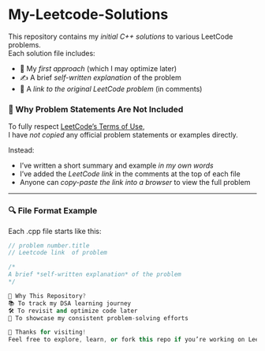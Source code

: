 # My-Leetcode-Solutions

This repository contains my *initial C++ solutions* to various LeetCode problems.  
Each solution file includes:
- 🧠 My *first approach* (which I may optimize later)
- ✍ A brief *self-written explanation* of the problem
- 🔗 A *link to the original LeetCode problem* (in comments)

### 🚫 Why Problem Statements Are Not Included

To fully respect [LeetCode’s Terms of Use](https://leetcode.com/terms/),  
I have *not copied* any official problem statements or examples directly.

Instead:
- I’ve written a short summary and example *in my own words*
- I’ve added the *LeetCode link* in the comments at the top of each file
- Anyone can *copy-paste the link into a browser* to view the full problem

---

### 🔍 File Format Example

Each .cpp file starts like this:

```cpp
// problem number.title
// Leetcode link  of problem

/*
A brief *self-written explanation* of the problem
*/

🏁 Why This Repository?
📚 To track my DSA learning journey
🛠 To revisit and optimize code later
💼 To showcase my consistent problem-solving efforts

🙌 Thanks for visiting!
Feel free to explore, learn, or fork this repo if you’re working on LeetCode too!

